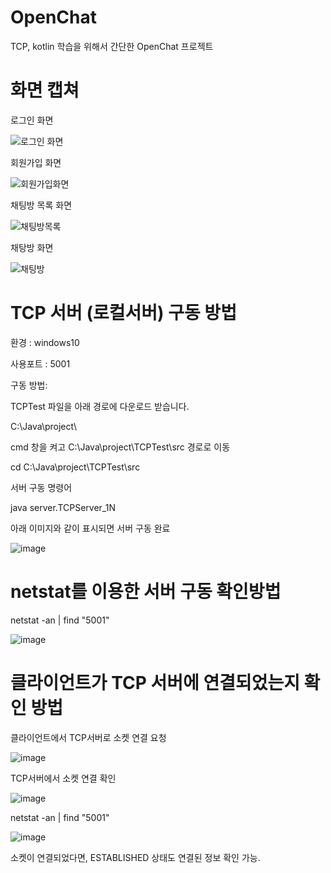 # OpenChat
TCP, kotlin 학습을 위해서 간단한 OpenChat 프로젝트

# 화면 캡쳐

로그인 화면

![로그인 화면](https://user-images.githubusercontent.com/75319175/119645686-41308e00-be59-11eb-8136-bc1df007567f.PNG)


회원가입 화면

![회원가입화면](https://user-images.githubusercontent.com/75319175/119645709-4988c900-be59-11eb-96eb-601cc2cccd87.PNG)


채팅방 목록 화면

![채팅방목록](https://user-images.githubusercontent.com/75319175/119645743-52799a80-be59-11eb-91dd-b3afb5a7c38b.PNG)


채탕방 화면

![채팅방](https://user-images.githubusercontent.com/75319175/119645754-573e4e80-be59-11eb-94c5-39579fa4a799.PNG)



# TCP 서버 (로컬서버) 구동 방법
환경 : windows10

사용포트 : 5001

구동 방법: 

TCPTest 파일을 아래 경로에 다운로드 받습니다.

C:\Java\project\

cmd 창을 켜고 C:\Java\project\TCPTest\src 경로로 이동

cd C:\Java\project\TCPTest\src

서버 구동 명령어

java server.TCPServer_1N

아래 이미지와 같이 표시되면 서버 구동 완료

![image](https://user-images.githubusercontent.com/75319175/119644102-7936d180-be57-11eb-9ded-b5980568fb85.png)

# netstat를 이용한 서버 구동 확인방법

netstat -an | find "5001"

![image](https://user-images.githubusercontent.com/75319175/119644526-e8acc100-be57-11eb-896e-92b0b82623a0.png)

# 클라이언트가 TCP 서버에 연결되었는지 확인 방법

클라이언트에서 TCP서버로 소켓 연결 요청

![image](https://user-images.githubusercontent.com/75319175/119644914-6bce1700-be58-11eb-9c93-8211edf58b4e.png)

TCP서버에서 소켓 연결 확인

![image](https://user-images.githubusercontent.com/75319175/119644890-6244af00-be58-11eb-9408-1d2d7dc42019.png)


netstat -an | find "5001"

![image](https://user-images.githubusercontent.com/75319175/119644777-3a554b80-be58-11eb-826f-14b9918620b1.png)

소켓이 연결되었다면, ESTABLISHED 상태도 연결된 정보 확인 가능.
